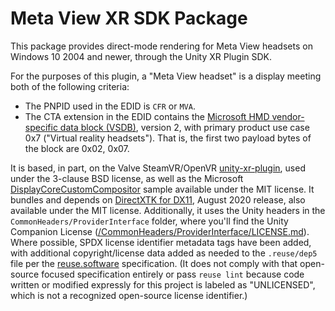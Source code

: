 # Meta View XR SDK Package

<!--
Copyright (c) 2020, Meta View, Inc.

All rights reserved.
SPDX-License-Identifier: UNLICENSED
-->

This package provides direct-mode rendering for Meta View headsets on Windows 10
2004 and newer, through the Unity XR Plugin SDK.

For the purposes of this plugin, a "Meta View headset" is a display meeting both
of the following criteria:

- The PNPID used in the EDID is `CFR` or `MVA`.
- The CTA extension in the EDID contains the
  [Microsoft HMD vendor-specific data block (VSDB)][edid-ext], version 2, with
  primary product use case 0x7 ("Virtual reality headsets"). That is, the first
  two payload bytes of the block are 0x02, 0x07.

[edid-ext]: https://docs.microsoft.com/en-us/windows-hardware/drivers/display/specialized-monitors-edid-extension

It is based, in part, on the Valve SteamVR/OpenVR [unity-xr-plugin][], used
under the 3-clause BSD license, as well as the Microsoft
[DisplayCoreCustomCompositor][] sample available under the MIT license. It
bundles and depends on [DirectXTK for DX11][], August 2020 release, also
available under the MIT license. Additionally, it uses the Unity headers in the
`CommonHeaders/ProviderInterface` folder, where you'll find the Unity Companion
License
([/CommonHeaders/ProviderInterface/LICENSE.md](CommonHeaders/ProviderInterface/LICENSE.md)).
Where possible, SPDX license identifier metadata tags have been added, with
additional copyright/license data added as needed to the `.reuse/dep5` file per
the [reuse.software](https://reuse.software/) specification. (It does not comply
with that open-source focused specification entirely or pass `reuse lint`
because code written or modified expressly for this project is labeled as
"UNLICENSED", which is not a recognized open-source license identifier.)

[unity-xr-plugin]: https://github.com/ValveSoftware/unity-xr-plugin
[DisplayCoreCustomCompositor]: https://github.com/microsoft/Windows-classic-samples/tree/master/Samples/DisplayCoreCustomCompositor
[DirectXTK for DX11]: https://github.com/microsoft/DirectXTK
